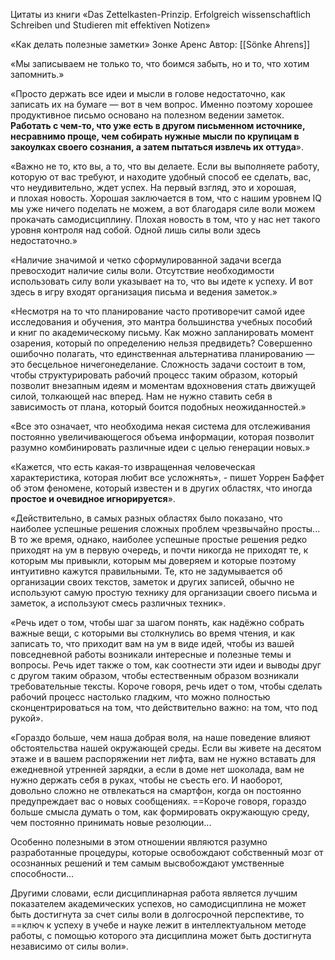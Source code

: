 Цитаты из книги «Das Zettelkasten-Prinzip. Erfolgreich wissenschaftlich Schreiben und Studieren mit effektiven Notizen»

«Как делать полезные заметки»
Зонке Аренс
Автор: [[Sönke Ahrens]]


«Мы записываем не только то, что боимся забыть, но и то, что хотим запомнить.»

«Просто держать все идеи и мысли в голове недостаточно, как записать их на бумаге — вот в чем вопрос. Именно поэтому хорошее продуктивное письмо основано на полезном ведении заметок. **Работать с чем-то, что уже есть в другом письменном источнике, несравнимо проще, чем собирать нужные мысли по крупицам в закоулках своего сознания, а затем пытаться извлечь их оттуда**».

«Важно не то, кто вы, а то, что вы делаете. Если вы выполняете работу, которую от вас требуют, и находите удобный способ ее сделать, вас, что неудивительно, ждет успех. На первый взгляд, это и хорошая, и плохая новость. Хорошая заключается в том, что с нашим уровнем IQ мы уже ничего поделать не можем, а вот благодаря силе воли можем прокачать самодисциплину. Плохая новость в том, что у нас нет такого уровня контроля над собой. Одной лишь силы воли здесь недостаточно.»

«Наличие значимой и четко сформулированной задачи всегда превосходит наличие силы воли. Отсутствие необходимости использовать силу воли указывает на то, что вы идете к успеху. И вот здесь в игру входят организация письма и ведения заметок.»

«Несмотря на то что планирование часто противоречит самой идее исследования и обучения, это мантра большинства учебных пособий и книг по академическому письму.
Как можно запланировать момент озарения, который по определению нельзя предвидеть? Совершенно ошибочно полагать, что единственная альтернатива планированию — это бесцельное ничегонеделание. Сложность задачи состоит в том, чтобы структурировать рабочий процесс таким образом, который позволит внезапным идеям и моментам вдохновения стать движущей силой, толкающей нас вперед. Нам не нужно ставить себя в зависимость от плана, который боится подобных неожиданностей.»

«Все это означает, что необходима некая система для отслеживания постоянно увеличивающегося объема информации, которая позволит разумно комбинировать различные идеи с целью генерации новых.»


«Кажется, что есть какая-то извращенная человеческая характеристика, которая любит все усложнять», - пишет Уоррен Баффет об этом феномене, который известен и в других областях, что иногда **простое и очевидное игнорируется**».  

«Действительно, в самых разных областях было показано, что наиболее успешные решения сложных проблем чрезвычайно просты... В то же время, однако, наиболее успешные простые решения редко приходят на ум в первую очередь, и почти никогда не приходят те,  к которым мы привыкли, которым мы доверяем и которые поэтому интуитивно кажутся правильными. Те, кто не задумывается об организации своих текстов, заметок и других записей, обычно не используют самую простую технику для организации своего письма и заметок, а используют смесь различных техник».

«Речь идет о том, чтобы шаг за шагом понять, как надёжно собрать важные вещи, с которыми вы столкнулись во время чтения, и как записать то, что приходит вам на ум в виде идей, чтобы из вашей повседневной работы возникали интересные и полезные темы и вопросы. Речь идет также о том, как соотнести эти идеи и выводы друг с другом таким образом, чтобы естественным образом возникали требовательные тексты. Короче говоря, речь идет о том, чтобы сделать рабочий процесс настолько гладким, что можно полностью сконцентрироваться на том, что действительно важно: на том, что под рукой».  


«Гораздо больше, чем наша добрая воля, на наше поведение влияют обстоятельства нашей окружающей среды. Если вы живете на десятом этаже и в вашем распоряжении нет лифта, вам не нужно вставать для ежедневной утренней зарядки, а если в доме нет шоколада, вам не нужно держать себя в руках, чтобы не съесть его. И наоборот, довольно сложно не отвлекаться на смартфон, когда он постоянно предупреждает вас о новых сообщениях. ==Короче говоря, гораздо больше смысла думать о том, как формировать окружающую среду, чем постоянно принимать новые резолюции...   

Особенно полезными в этом отношении являются разумно разработанные процедуры, которые освобождают собственный мозг от осознанных решений и тем самым высвобождают умственные способности...  

Другими словами, если дисциплинарная работа является лучшим показателем академических успехов, но самодисциплина не может быть достигнута за счет силы воли в долгосрочной перспективе, то ==ключ к успеху в учебе и науке лежит в интеллектуальном методе работы, с помощью которого эта дисциплина может быть достигнута независимо от силы воли».  



